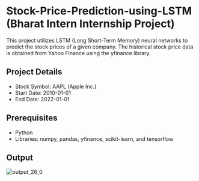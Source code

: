 # Stock-Price-Prediction-using-LSTM (Bharat Intern Internship Project)

This project utilizes LSTM (Long Short-Term Memory) neural networks to predict the stock prices of a given company. The historical stock price data is obtained from Yahoo Finance using the yfinance library.

## Project Details

- Stock Symbol: AAPL (Apple Inc.)
- Start Date: 2010-01-01
- End Date: 2022-01-01

## Prerequisites

- Python 
- Libraries: numpy, pandas, yfinance, scikit-learn, and tensorflow

## Output
![output_26_0](https://github.com/Prince-Vijay-Santhosh/Stock-Price-Prediction-using-LSTM/assets/95931782/46573ab1-4eae-419d-857e-483ff9472f6f)

